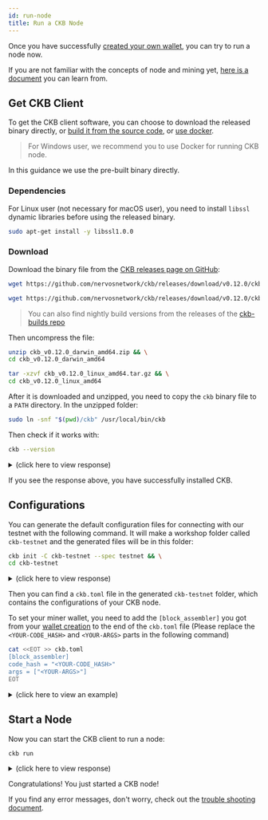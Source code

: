 ```yaml
---
id: run-node
title: Run a CKB Node
---
```


Once you have successfully [created your own wallet](wallet), you can try to run a node now.

If you are not familiar with the concepts of node and mining yet, [here is a document](../basic-concepts/node-mining) you can learn from.

## Get CKB Client

To get the CKB client software, you can choose to download the released binary directly, or [build it from the source code](../dev-guide/compile), or [use docker](https://github.com/nervosnetwork/ckb/blob/develop/docs/run-ckb-with-docker.md).

> For Windows user, we recommend you to use Docker for running CKB node.

In this guidance we use the pre-built binary directly.

### Dependencies

For Linux user (not necessary for macOS user), you need to install `libssl` dynamic libraries before using the released binary.

```bash
sudo apt-get install -y libssl1.0.0
```

### Download

Download the binary file from the [CKB releases page on GitHub](https://github.com/nervosnetwork/ckb/releases/tag/v0.12.0):

<!-- Todo: change the release version here -->

<!--DOCUSAURUS_CODE_TABS-->
<!--macOS-->
```bash
wget https://github.com/nervosnetwork/ckb/releases/download/v0.12.0/ckb_v0.12.0_darwin_amd64.zip
```
<!--Linux-->
```bash
wget https://github.com/nervosnetwork/ckb/releases/download/v0.12.0/ckb_v0.12.0_linux_amd64.tar.gz
```

<!--END_DOCUSAURUS_CODE_TABS-->

> You can also find nightly build versions from the releases of the [ckb-builds repo](https://github.com/ckb-builds/ckb-builds/releases)

Then uncompress the file:

<!--DOCUSAURUS_CODE_TABS-->
<!--macOS-->
```bash
unzip ckb_v0.12.0_darwin_amd64.zip && \
cd ckb_v0.12.0_darwin_amd64
```
<!--Linux-->
```bash
tar -xzvf ckb_v0.12.0_linux_amd64.tar.gz && \
cd ckb_v0.12.0_linux_amd64
```

<!--END_DOCUSAURUS_CODE_TABS-->

After it is downloaded and unzipped, you need to copy the `ckb` binary file to a `PATH` directory. In the unzipped folder:
```bash
sudo ln -snf "$(pwd)/ckb" /usr/local/bin/ckb
```

Then check if it works with:
```bash
ckb --version
```

<!-- Todo: change the response here -->

<details>
<summary>(click here to view response)</summary>
```bash
$ ckb --version
ckb 0.12.0 (v0.12.0 2019-05-17)
```
</details>

If you see the response above, you have successfully installed CKB. 

## Configurations
You can generate the default configuration files for connecting with our testnet with the following command. It will make a workshop folder called `ckb-testnet` and the generated files will be in this folder:
```bash
ckb init -C ckb-testnet --spec testnet && \
cd ckb-testnet
```

<details>
<summary>(click here to view response)</summary>
```bash
$ ckb init -C ckb-testnet --spec testnet && \ 
cd ckb-testnet
Initialized CKB directory in /Users/username/code/ckb-testnet
export ckb.toml
export ckb-miner.toml
```
</details>

Then you can find a `ckb.toml` file in the generated `ckb-testnet` folder, which contains the configurations of your CKB node.

To set your miner wallet, you need to add the `[block_assembler]` you got from your [wallet creation](wallet#create-wallet) to the end of the `ckb.toml` file (Please replace the `<YOUR-CODE_HASH>` and `<YOUR-ARGS>` parts in the following command)
```bash
cat <<EOT >> ckb.toml           
[block_assembler]
code_hash = "<YOUR-CODE_HASH>"
args = ["<YOUR-ARGS>"]
EOT
```


<details>
<summary>(click here to view an example)</summary>
```bash
$ cat <<EOT >> ckb.toml           
[block_assembler]
code_hash = "0x9e3b3557f11b2b3532ce352bfe8017e9fd11d154c4c7f9b7aaaa1e621b539a08"
args = ["0x7e6bccda0abe748eb5dc74be0e797662ae938036"]
EOT
```
</details>

## Start a Node

Now you can start the CKB client to run a node:
```bash
ckb run
```

<details>
<summary>(click here to view response)</summary>
```bash
$ ckb run
2019-05-18 08:06:37.246 +08:00 main INFO sentry  **Notice**: The ckb process will send stack trace to sentry on Rust panics. This is enabled by default before mainnet, which can be opted out by setting the option `dsn` to empty in the config file. The DSN is now https://48c6a88d92e246478e2d53b5917a887c@sentry.io/1422795
2019-05-18 08:06:37.257 +08:00 main INFO ckb_db::rocksdb  Initialize a new database
2019-05-18 08:06:37.385 +08:00 main INFO main  chain genesis hash: 0xaad9b82caa07f5989dfb8caa44927f0bab515a96ccaaceba82c7bea609fec205
2019-05-18 08:06:37.385 +08:00 main INFO network  Generate random key
2019-05-18 08:06:37.386 +08:00 main INFO network  write random secret key to "/Users/username/code/ckb-testnet/data/network/secret_key"
2019-05-18 08:06:37.391 +08:00 main INFO network  No peer in peer store, start seeding...
2019-05-18 08:06:37.392 +08:00 main INFO network  Listen on address: /ip4/0.0.0.0/tcp/8115/p2p/QmSbvRYNUujyEBEpRipdREfS8cqLxCSndDAWRDAE1Hms2H
2019-05-18 08:06:37.394 +08:00 tokio-runtime-worker-0 INFO network  p2p service event: ListenStarted { address: "/ip4/0.0.0.0/tcp/8115" }
2019-05-18 08:06:37.441 +08:00 tokio-runtime-worker-6 INFO network  SessionId(1) open, registry /ip4/47.111.169.36/tcp/8111/p2p/QmNQ4jky6uVqLDrPU7snqxARuNGWNLgSrTnssbRuy3ij2W success
```
</details>

Congratulations! You just started a CKB node!

If you find any error messages, don't worry, check out the [trouble shooting document](../references/troubleshooting).
